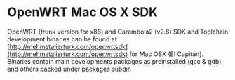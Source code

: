 # OpenWRT Mac OS X SDK 

OpenWRT (trunk version for x86) and Carambola2 (v2.8) SDK and Toolchain development binaries can be found at [http://mehmetalierturk.com/openwrtsdk](http://mehmetalierturk.com/openwrtsdk) for Mac OSX (El Capitan). Binaries contain main developments packages  as preinstalled (gcc & gdb) and others packed under packages subdir.
